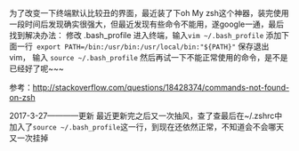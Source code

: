 为了改变一下终端默认比较丑的界面，最近装了下oh My zsh这个神器，装完使用一段时间后发现确实很强大，但最近发现有些命令不能用，遂google一通，最后找到解决办法：
修改 .bash_profile
进入终端，输入`vim ~/.bash_profile`
添加下面一行` export PATH=/bin:/usr/bin:/usr/local/bin:"${PATH}"`
保存退出vim，
输入 `source ~/.bash_profile`
然后再试一下不能正常使用的命令，是不是已经好了呢~~~

参考：http://stackoverflow.com/questions/18428374/commands-not-found-on-zsh

2017-3-27————更新
最近更新完之后又一次抽风，查了查最后在~/.zshrc中加入了`source ~/.bash_profile`这一行，到现在还依然正常，不知道会不会哪天又一次挂掉
